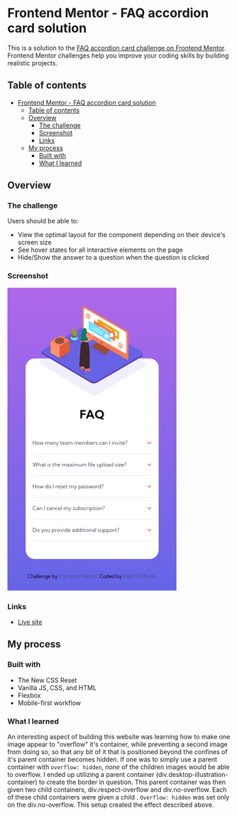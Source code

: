 # Frontend Mentor - FAQ accordion card solution

This is a solution to the [FAQ accordion card challenge on Frontend Mentor](https://www.frontendmentor.io/challenges/faq-accordion-card-XlyjD0Oam). Frontend Mentor challenges help you improve your coding skills by building realistic projects. 

## Table of contents

- [Frontend Mentor - FAQ accordion card solution](#frontend-mentor---faq-accordion-card-solution)
  - [Table of contents](#table-of-contents)
  - [Overview](#overview)
    - [The challenge](#the-challenge)
    - [Screenshot](#screenshot)
    - [Links](#links)
  - [My process](#my-process)
    - [Built with](#built-with)
    - [What I learned](#what-i-learned)


## Overview

### The challenge

Users should be able to:

- View the optimal layout for the component depending on their device's screen size
- See hover states for all interactive elements on the page
- Hide/Show the answer to a question when the question is clicked

### Screenshot

![](./images/screenshot.png)

### Links

- [Live site](https://mattdimicelli.github.io/FAQ_accordion_card/)

## My process

### Built with

- The New CSS Reset
- Vanilla JS, CSS, and HTML
- Flexbox
- Mobile-first workflow


### What I learned

An interesting aspect of building this website was learning how to make one image appear to "overflow" it's container, while preventing a second image from doing so, so that any bit of it that is positioned beyond the confines of it's parent container becomes hidden.  If one was to simply use a parent container with ```overflow: hidden```, *none* of the children images would be able to overflow.  I ended up utilizing a parent container (div.desktop-illustration-container) to create the border in question.  This parent container was then given two child containers, div.respect-overflow and div.no-overflow.  Each of these child containers were given a child <img>.  ```Overflow: hidden``` was set only on the div.no-overflow.  This setup created the effect described above.

